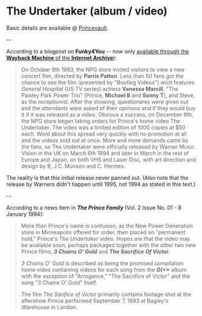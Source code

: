 # The Undertaker (album / video)

Basic details are available @ [Princevault](http://princevault.com/index.php?title=Album:_The_Undertaker).

--

According to a blogpost on **Funky4You** -- now only [available through the **Wayback Machine** of the **Internet Archive**](https://web.archive.org/web/20040122053822/http://www.funky4you.com/theundertaker.html)):

> On October 8th 1993, the NPG store invited visitors to view a new concert film, directed by **Parris Patton**. Less than 50 fans got the chance to see the film (presented by "Bootleg Videos") wich features *General Hospital* (US TV series) actress **Vanessa Marcill**, "The Paisley Park Power Trio" (Prince, **Michael B** and **Sonny T**), and Steve, as the receptionist. After the showing, questionares were given out and the attendants were asked of their opinions and if they would buy it if it was released as a video. Obvious a success, on December 6th, the NPG store began taking orders for Prince's home video The Undertaker. The video was a limited edition of 1000 copies at $50 each. Word about this spread very quickly with no promotion at all and the videos sold out at once. More and more demands came by the fans, so The Undertaker were officially released by Warner Music Vision in the UK on March 6th 1994 and later in March in the rest of Europe and Japan, on both VHS and Laser Disc, with art direction and design by B, J.C. Munson and C. Hermes.

The reality is that this initial release never panned out. (Also note that the release by Warners didn't happen until 1995, not 1994 as stated in this text.)

-- 

According to a news item in ***The Prince Family*** (Vol. 2 Issue No. 01 - 8 January 1994):

> More than Prince's name is confusion, as the New Power Generation store in Minneapolis offered for order, then placed on "permanent hold," Prince's *The Undertaker* video. Hopes are that the video may be available soon, perhaps packaged together with the other two new Prince films, ***3 Chains O' Gold*** and ***The Sacrifice Of Victor***. 
>
> *3 Chains O' Gold* is described as being the promised compilation home video containing videos for each song from the ***O(+>*** album with the exception of "Arrogance," "The Sacrifice of Victor" and the song "3 Chains O' Gold" itself. 
>
> The film *The Sarifice of Victor* primarily contains footage shot at the aftershow Prince performed September 7, 1993 at Bagley's Warehouse in London.
